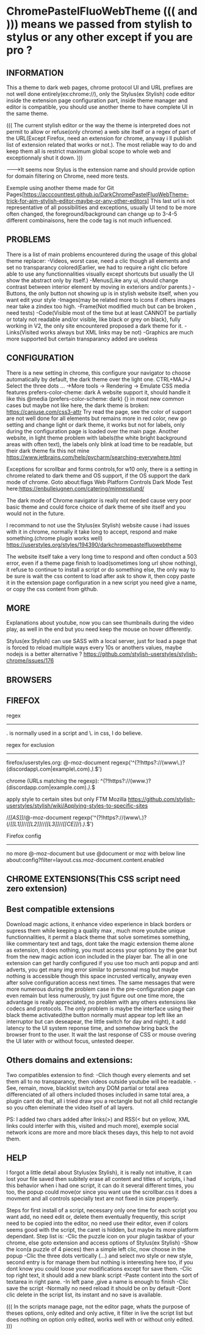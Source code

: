 # ChromePastelFluoWebTheme ((( and ))) means we passed from stylish to stylus or any other except if you are pro ?

INFORMATION
-----------
This a theme to dark web pages, chrome protocol UI and URL prefixes are not well done entirely(ex:chrome://), only the Stylus(ex Stylish) code editor inside the extension page configuration part, inside theme manager and editor is compatible, you should use another theme to have complete UI in the same theme. 

(((
The current stylish editor or the way the theme is interpreted does not permit to allow or refuse(only chrome) a web site itself or a regex of part of the URL(Except Firefox, need an extension for chrome, anyway i ll publish list of extension related that works or not.).
The most reliable way to do and keep them all is restrict maximum global scope to whole web and exceptionnaly shut it down.
)))

--->It seems now Stylus is the extension name and should provide option for domain filtering on Chrome, need more tests.

Exemple using another theme made for Git Pages[https://acccounttest.github.io/DarkChromePastelFluoWebTheme-trick-for-aim-stylish-editor-maybe-or-any-other-editors]
This last url is not representative of all possibilities and exceptions, usually UI tend to be more often changed, the foreground/background can change up to 3-4-5 different combinaisons, here the code tag is not much influenced.


PROBLEMS
--------
There is a list of main problems encountered during the usage of this global theme replacer:
-Videos, worst case, need a clic though all elements and set no transparancy colored(Earlier, we had to require a right clic before able to use any functionnalities visually except shortcuts but usually the UI show the abstract only by itself.)
-Menus(Like any ui, should change contrast between interior element by moving in exteriors and/or parents.)
-Buttons, the only button not showing up is in stylish website itself, when you want edit your style
-Images(may be related more to icons if others images near take a zindex too high.
-Frame(Not modified much but can be broken , need tests)
-Code(Visible most of the time but at least CANNOT be partially or totaly not readable and/or visible, like black or grey on black), fully working in V2, the only site encountered proposed a dark theme for it.
-Links(Visited works always but XML links may be not)
-Graphics are much more supported but certain transparancy added are useless

CONFIGURATION
--------------
There is a new setting in chrome, this configure your navigator to choose automatically by default, the dark theme over the light one.
CTRL+MAJ+J Select the three dots ... ->More tools -> Rendering -> Emulate CSS media features prefers-color-cheme: dark
A website support it, should handle it like this @media (prefers-color-scheme: dark) {} in most new common cases but maybe not like here, the dark theme is broken:
https://caniuse.com/css3-attr
Try read the page, see the color of support are not well done for all elements but remains more in red color, new go setting and change light or dark theme, it works but not for labels, only during the configuration page is loaded over the main page.
Another website, in light theme problem with labels(the white bright background areas with often text), the labels only blink at load time to be readable, but their dark theme fix this not mine
https://www.jetbrains.com/help/pycharm/searching-everywhere.html


Exceptions for scrollbar and forms controls,for w10 only, there is a setting in chrome related to dark theme and OS support, if the OS support the dark mode of chrome.
Goto about:flags
Web Platform Controls Dark Mode
Test here:https://enbulleiugnen.com/catering/minnesstund/

The dark mode of Chrome navigator is really not needed cause very poor basic theme  and could force choice of dark theme of site itself and you would not in the future.

I recommand to not use the Stylus(ex Stylish) website cause i had issues with it in chrome, normally it take long to accept, respond and make something.(chrome plugin works well)
https://userstyles.org/styles/194390/darkchromepastelfluowebtheme

The website itself take a very long time to respond and often conduct a 503 error, even if a theme page finish to load(sometimes long url show nothing), it refuse to continue to install a script or do something else, the only way to be sure is wait the css content to load after ask to show it, then copy paste it in the extension page configuration in a new script you need give a name, or copy the css content from github.


MORE
----

Explanations about youtube, now you can see thumbnails during the video play, as well in the end but you need keep the mouse on hover differently.

Stylus(ex Stylish) can use SASS with a local server, just for load a page that is forced to reload multiple ways every 10s or anothers values, maybe nodejs is a better alternative ?
https://github.com/stylish-userstyles/stylish-chrome/issues/176


BROWSERS
--------

FIREFOX
-------
regex
______
\. is normally used in a script and \\. in css, I do believe.

regex for exclusion
____________________
firefox/userstyles.org:
@-moz-document regexp('^(?!https?://(www\\.)?(discordapp\\.com|example\\.com).*).*$')

chrome (URLs matching the regexp):
^(?!https?://(www\.)?(discordapp\.com|example\.com).*).*$


apply style to certain sites but only FTM Mozilla
https://github.com/stylish-userstyles/stylish/wiki/Applying-styles-to-specific-sites

/*[[AS]]*/@-moz-document regexp('^(?!https?://(www\\.)?(/*[[L1]]*//*[[L2]]*//*[[L3]]*//*[[CE]]*/).*).*$')


Firefox config
_______________
no more @-moz-document
but use @document
or moz with below line
about:config?filter=layout.css.moz-document.content.enabled


CHROME EXTENSIONS(This CSS script need zero extension)
-------------------------------------------------------

Best compatible extensions
--------------------------
Download magic actions, it enhance video experience in black borders or supress them while keeping a 
quality max , much more youtube unique functionnalities, it permit a black theme that solve sometimes 
something, like commentary text and tags, dont take the magic extension theme alone as extension, it 
does nothing, you must access your options by the gear but from the new magic action icon included 
in the player bar.
The all in one extension can get hardly configured if you use too much anti popup and anti adverts, you get
many img error similar to personnal msg but maybe nothing is 
accessible though this space incrusted vertically, anyway even after solve configuration access next times.
The same messages that were more numerous during the problem case in the pre-configuration 
page can even remain but less numerously, try just figure out one time more, the advantage is really 
appreciated, no problem with any others extensions like codecs and protocols.
The only problem is maybe the interface using their black theme activated(the button normally must 
appear top left like an interruptor but can deseapear, the little switch for day and night), it add latency to the UI
system reponse time, and somehow bring back the browser front to the user. It wait the last response of CSS 
or mouse overing the UI later with or without focus, untested deeper.

Others domains and extensions:
------------------------------
Two compatibles extension to find:
-Clich though every elements and set them all to no transparancy, then videos outside youtube will be readable.
-See, remain, move, blacklist switch any DOM partial or total area differenciated of all others included thoses included in same total area, a plugin cant do that, all i tried draw you a rectangle but not all child rectangle so you often eleminate the video itself of all layers.

PS: I added two chars added after links(>) and RSS(< but on yellow, XML links could interfer with this, visited and much more), exemple social network icons are more and more black theses days, this help to not avoid them. 

HELP
----
I forgot a little detail about Stylus(ex Stylish), it is really not intuitive, it can lost your file saved then subitely erase all content and titles of scripts, i had this behavior when i had one script, it can do it several different times, you too, the popup could move(or since you want use the scrollbar.css it does a movment and all controls specially text are not fixed in size properly.

Steps for first install of a script, necessary only one time for each script you want add, no need edit or, delete them eventually frequently, this script need to be copied into the editor, no need use their editor, even if colors seems good with the script, the caret is hidden, but maybe its more platform dependant.
Step list is:
-Clic the puzzle icon on your plugin taskbar of your chrome, else goto extension and access options of Stylus(ex Stylish)
-Show the icon(a puzzle of 4 pieces) then a simple left clic, now choose in the popup
-Clic the three dots vertically (...) and select nvo style or new style, second entry is for manage them but nothing is interesting here too, if you dont know you could loose your modifications except for save them.
-Clic top right text, it should add a new blank script
-Paste content into the sort of textarea in right pane.
-In left pane ,give a name is enough to finish
-Clic save the script
-Normally no need reload it should be on by default
-Dont clic delete in the script list, its instant and no save is available.

(((
In the scripts manage page, not the editor page, whats the purpose of theses options, only edited and only active, it filter in live the script list but does nothing on option only edited, works well with or without only edited.
)))


